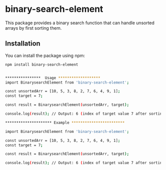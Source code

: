 # binary-search-element

This package provides a binary search function that can handle unsorted arrays by first sorting them.

## Installation

You can install the package using npm:

```sh
npm install binary-search-element


****************  Usage *******************
import BinarysearchElement from 'binary-search-element';

const unsortedArr = [10, 5, 3, 8, 2, 7, 6, 4, 9, 1];
const target = 7;

const result = BinarysearchElement(unsortedArr, target);

console.log(result); // Output: 6 (index of target value 7 after sorting)

********************* Example ************************

import BinarysearchElement from 'binary-search-element';

const unsortedArr = [10, 5, 3, 8, 2, 7, 6, 4, 9, 1];
const target = 7;

const result = BinarysearchElement(unsortedArr, target);

console.log(result); // Output: 6 (index of target value 7 after sorting)
